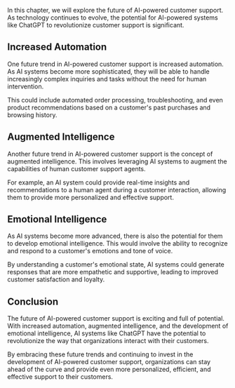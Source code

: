
In this chapter, we will explore the future of AI-powered customer support. As technology continues to evolve, the potential for AI-powered systems like ChatGPT to revolutionize customer support is significant.

Increased Automation
--------------------

One future trend in AI-powered customer support is increased automation. As AI systems become more sophisticated, they will be able to handle increasingly complex inquiries and tasks without the need for human intervention.

This could include automated order processing, troubleshooting, and even product recommendations based on a customer's past purchases and browsing history.

Augmented Intelligence
----------------------

Another future trend in AI-powered customer support is the concept of augmented intelligence. This involves leveraging AI systems to augment the capabilities of human customer support agents.

For example, an AI system could provide real-time insights and recommendations to a human agent during a customer interaction, allowing them to provide more personalized and effective support.

Emotional Intelligence
----------------------

As AI systems become more advanced, there is also the potential for them to develop emotional intelligence. This would involve the ability to recognize and respond to a customer's emotions and tone of voice.

By understanding a customer's emotional state, AI systems could generate responses that are more empathetic and supportive, leading to improved customer satisfaction and loyalty.

Conclusion
----------

The future of AI-powered customer support is exciting and full of potential. With increased automation, augmented intelligence, and the development of emotional intelligence, AI systems like ChatGPT have the potential to revolutionize the way that organizations interact with their customers.

By embracing these future trends and continuing to invest in the development of AI-powered customer support, organizations can stay ahead of the curve and provide even more personalized, efficient, and effective support to their customers.
